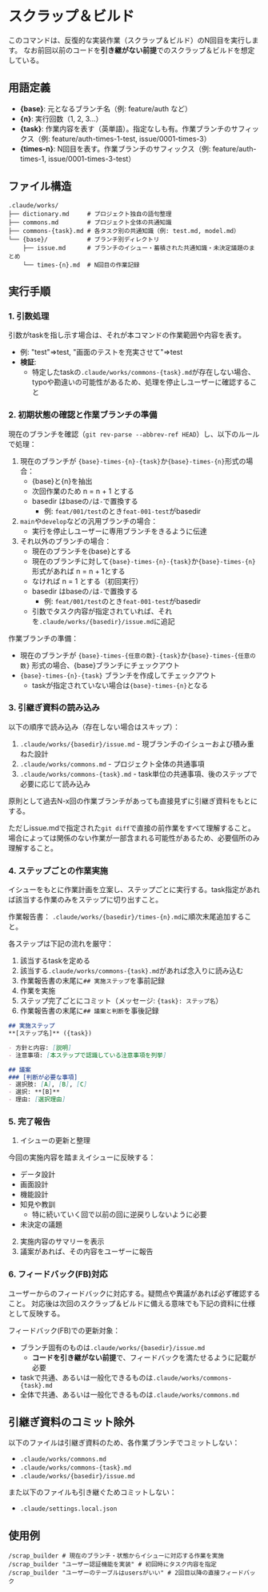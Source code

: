 # スクラップ＆ビルド

このコマンドは、反復的な実装作業（スクラップ＆ビルド）のN回目を実行します。
なお前回以前のコードを**引き継がない前提**でのスクラップ＆ビルドを想定している。

## 用語定義

- **{base}**: 元となるブランチ名（例: feature/auth など）
- **{n}**: 実行回数（1, 2, 3...）
- **{task}**: 作業内容を表す（英単語）。指定なしも有。作業ブランチのサフィックス（例: feature/auth-times-1-test, issue/0001-times-3）
- **{times-n}**: N回目を表す。作業ブランチのサフィックス（例: feature/auth-times-1, issue/0001-times-3-test）

## ファイル構造

```
.claude/works/
├── dictionary.md     # プロジェクト独自の語句整理
├── commons.md        # プロジェクト全体の共通知識
├── commons-{task}.md # 各タスク別の共通知識（例: test.md, model.md）
└── {base}/           # ブランチ別ディレクトリ
    ├── issue.md      # ブランチのイシュー・蓄積された共通知識・未決定議題のまとめ
    └── times-{n}.md  # N回目の作業記録
```

## 実行手順

### 1. 引数処理

引数がtaskを指し示す場合は、それが本コマンドの作業範囲や内容を表す。
- 例: "test"=>test, "画面のテストを充実させて"=>test
- **検証**:
  - 特定したtaskの`.claude/works/commons-{task}.md`が存在しない場合、typoや勘違いの可能性があるため、処理を停止しユーザーに確認すること

### 2. 初期状態の確認と作業ブランチの準備

現在のブランチを確認（`git rev-parse --abbrev-ref HEAD`）し、以下のルールで処理：

1. 現在のブランチが `{base}-times-{n}-{task}`か`{base}-times-{n}`形式の場合：
   - {base}と{n}を抽出
   - 次回作業のため n = n + 1 とする
   - basedir はbaseの`/`は`-`で置換する
     - 例: `feat/001/test`のとき`feat-001-test`がbasedir
2. `main`や`develop`などの汎用ブランチの場合：
   - 実行を停止しユーザーに専用ブランチをきるように伝達
3. それ以外のブランチの場合：
   - 現在のブランチを{base}とする
   - 現在のブランチに対して`{base}-times-{n}-{task}`か`{base}-times-{n}`形式があれば n = n + 1とする
   - なければ n = 1 とする（初回実行）
   - basedir はbaseの`/`は`-`で置換する
     - 例: `feat/001/test`のとき`feat-001-test`がbasedir
   - 引数でタスク内容が指定されていれば、それを`.claude/works/{basedir}/issue.md`に追記

作業ブランチの準備：
- 現在のブランチが `{base}-times-{任意の数}-{task}`か`{base}-times-{任意の数}` 形式の場合、{base}ブランチにチェックアウト
- `{base}-times-{n}-{task}` ブランチを作成してチェックアウト
  - taskが指定されていない場合は`{base}-times-{n}`となる

### 3. 引継ぎ資料の読み込み

以下の順序で読み込み（存在しない場合はスキップ）：
1. `.claude/works/{basedir}/issue.md` - 現ブランチのイシューおよび積み重ねた設計
2. `.claude/works/commons.md` - プロジェクト全体の共通事項
3. `.claude/works/commons-{task}.md` - task単位の共通事項、後のステップで必要に応じて読み込み

原則として過去N-x回の作業ブランチがあっても直接見ずに引継ぎ資料をもとにする。

ただしissue.mdで指定された`git diff`で直接の前作業をすべて理解すること。
場合によっては関係のない作業が一部含まれる可能性があるため、必要個所のみ理解すること。

### 4. ステップごとの作業実施

イシューをもとに作業計画を立案し、ステップごとに実行する。task指定があれば該当する作業のみをステップに切り出すこと。

作業報告書：
`.claude/works/{basedir}/times-{n}.md`に順次末尾追加すること。

各ステップは下記の流れを厳守：
1. 該当するtaskを定める
2. 該当する`.claude/works/commons-{task}.md`があれば念入りに読み込む
3. 作業報告書の末尾に`## 実施ステップ`を事前記録
4. 作業を実施
5. ステップ完了ごとにコミット（メッセージ: `{task}: ステップ名`）
6. 作業報告書の末尾に`## 議案と判断`を事後記録

```markdown
## 実施ステップ
**[ステップ名]** ({task})

- 方針と内容: [説明]
- 注意事項: [本ステップで認識している注意事項を列挙]
```

```markdown
## 議案
### [判断が必要な事項]
- 選択肢: [A], [B], [C]
- 選択: **[B]**
- 理由: [選択理由]
```

### 5. 完了報告

1. イシューの更新と整理

今回の実施内容を踏まえイシューに反映する：
- データ設計
- 画面設計
- 機能設計
- 知見や教訓
  - 特に続いていく回で以前の回に逆戻りしないように必要
- 未決定の議題

2. 実施内容のサマリーを表示
3. 議案があれば、その内容をユーザーに報告

### 6. フィードバック(FB)対応

ユーザーからのフィードバックに対応する。疑問点や異議があれば必ず確認すること。
対応後は次回のスクラップ＆ビルドに備える意味でも下記の資料に仕様として反映する。

フィードバック(FB)での更新対象：
- ブランチ固有のものは`.claude/works/{basedir}/issue.md`
  - **コードを引き継がない前提**で、フィードバックを満たせるように記載が必要
- taskで共通、あるいは一般化できるものは`.claude/works/commons-{task}.md`
- 全体で共通、あるいは一般化できるものは`.claude/works/commons.md`

## 引継ぎ資料のコミット除外

以下のファイルは引継ぎ資料のため、各作業ブランチでコミットしない：
- `.claude/works/commons.md`
- `.claude/works/commons-{task}.md`
- `.claude/works/{basedir}/issue.md`

また以下のファイルも引き継ぐためコミットしない：
- `.claude/settings.local.json`

## 使用例

```
/scrap_builder # 現在のブランチ・状態からイシューに対応する作業を実施
/scrap_builder "ユーザー認証機能を実装" # 初回時にタスク内容を指定
/scrap_builder "ユーザーのテーブルはusersがいい" # 2回目以降の直接フィードバック
```

